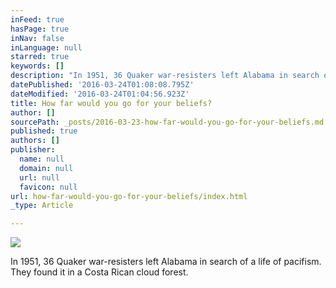 ```yaml
---
inFeed: true
hasPage: true
inNav: false
inLanguage: null
starred: true
keywords: []
description: "In 1951, 36 Quaker war-resisters left Alabama in search of a life of pacifism. They found it in a Costa Rican cloud forest.\_"
datePublished: '2016-03-24T01:08:08.795Z'
dateModified: '2016-03-24T01:04:56.923Z'
title: How far would you go for your beliefs?
author: []
sourcePath: _posts/2016-03-23-how-far-would-you-go-for-your-beliefs.md
published: true
authors: []
publisher:
  name: null
  domain: null
  url: null
  favicon: null
url: how-far-would-you-go-for-your-beliefs/index.html
_type: Article

---
```

![](https://the-grid-user-content.s3-us-west-2.amazonaws.com/b927eb21-7528-4565-a630-27f7e456902b.jpg)

In 1951, 36 Quaker war-resisters left Alabama in search of a life of pacifism. They found it in a Costa Rican cloud forest.